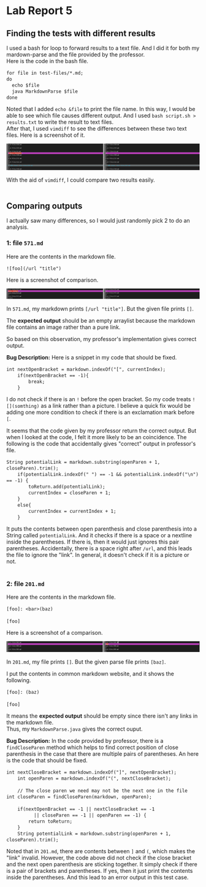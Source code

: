 # Lab Report 5

## Finding the tests with different results
I used a bash for loop to forward results to a text file. And I did it for both my mardown-parse and the file provided by the professor.<br/>
Here is the code in the bash file.
```
for file in test-files/*.md;
do
  echo $file
  java MarkdownParse $file
done
```
Noted that I added `echo &file` to print the file name. In this way, I would be able to see which file causes different output. And I used `bash script.sh > results.txt` to write the result to text files.<br/>
After that, I used `vimdiff` to see the differences between these two text files. Here is a screenshot of it.

![image](lab5_1.png)

With the aid of `vimdiff`, I could compare two results easily.
<br/><br/>

## Comparing outputs
I actually saw many differences, so I would just randomly pick 2 to do an analysis.

### 1: file `571.md` <br/>
Here are the contents in the markdown file.
```
![foo](/url "title")
```
Here is a screenshot of comparison.

![image2](lab5_4.png)

In `571.md`, my markdown prints `[/url "title"]`. But the given file prints `[]`.

The **expected output** should be an empty arraylist because the markdown file contains an image rather than a pure link.

So based on this observation, my professor's implementation gives correct output.

**Bug Description:**
Here is a snippet in my code that should be fixed.
```
int nextOpenBracket = markdown.indexOf("[", currentIndex);
    if(nextOpenBracket == -1){
        break;
    }
```
I do not check if there is an `!` before the open bracket. So my code treats `![](somthing)` as a link rather than a picture. I believe a quick fix would be adding one more condition to check if there is an exclamation mark before `[`.

It seems that the code given by my professor return the correct output. But when I looked at the code, I felt it more likely to be an coincidence. The following is the code that accidentally gives "correct" output in professor's file.
```
String potentialLink = markdown.substring(openParen + 1, closeParen).trim();
    if(potentialLink.indexOf(" ") == -1 && potentialLink.indexOf("\n") == -1) {
        toReturn.add(potentialLink);
        currentIndex = closeParen + 1;
    }
    else{
        currentIndex = currentIndex + 1;
    }
```
It puts the contents between open parenthesis and close parenthesis into a String called `potentialLink`. And it checks if there is a space or a nextline inside the parentheses. If there is, then it would just ignores this pair parentheses. Accidentally, there is a space right after `/url`, and this leads the file to ignore the "link". In general, it doesn't check if it is a picture or not.
<br/><br/>

### 2: file `201.md` <br/>
Here are the contents in the markdown file.
```
[foo]: <bar>(baz)

[foo]
```
Here is a screenshot of a comparison.

![image2](lab5_3.png)

In `201.md`, my file prints `[]`. But the given parse file prints `[baz]`.

I put the contents in common markdown website, and it shows the following.
```
[foo]: (baz)

[foo]
```
It means the **expected output** should be empty since there isn't any links in the markdown file.<br/>
Thus, my `MarkdownParse.java` gives the correct ouput.<br/>

**Bug Description:**
In the code provided by professor, there is a `findCloseParen` method which helps to find correct position of close parenthesis in the case that there are multiple pairs of parentheses. An here is the code that should be fixed.
```
int nextCloseBracket = markdown.indexOf("]", nextOpenBracket);
    int openParen = markdown.indexOf("(", nextCloseBracket);

    // The close paren we need may not be the next one in the file
int closeParen = findCloseParen(markdown, openParen);
            
    if(nextOpenBracket == -1 || nextCloseBracket == -1
          || closeParen == -1 || openParen == -1) {
        return toReturn;
    }
    String potentialLink = markdown.substring(openParen + 1, closeParen).trim();
```
Noted that in `201.md`, there are contents between `]` and `(`, which makes the "link" invalid. However, the code above did not check if the close bracket and the next open parenthesis are sticking together. It simply check if there is a pair of brackets and parentheses. If yes, then it just print the contents inside the parentheses. And this lead to an error output in this test case.

